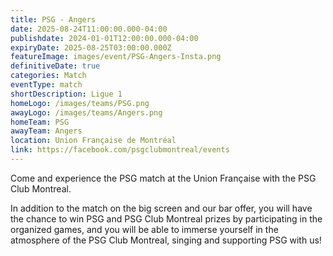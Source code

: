 ```yaml
---
title: PSG - Angers
date: 2025-08-24T11:00:00.000-04:00
publishdate: 2024-01-01T12:00:00.000-04:00
expiryDate: 2025-08-25T03:00:00.000Z
featureImage: images/event/PSG-Angers-Insta.png
definitiveDate: true
categories: Match
eventType: match
shortDescription: Ligue 1
homeLogo: /images/teams/PSG.png
awayLogo: /images/teams/Angers.png
homeTeam: PSG
awayTeam: Angers
location: Union Française de Montréal
link: https://facebook.com/psgclubmontreal/events
---
```


Come and experience the PSG match at the Union Française with the PSG Club Montreal.

In addition to the match on the big screen and our bar offer, you will have the chance to win PSG and PSG Club Montreal prizes by participating in the organized games, and you will be able to immerse yourself in the atmosphere of the PSG Club Montreal, singing and supporting PSG with us!
